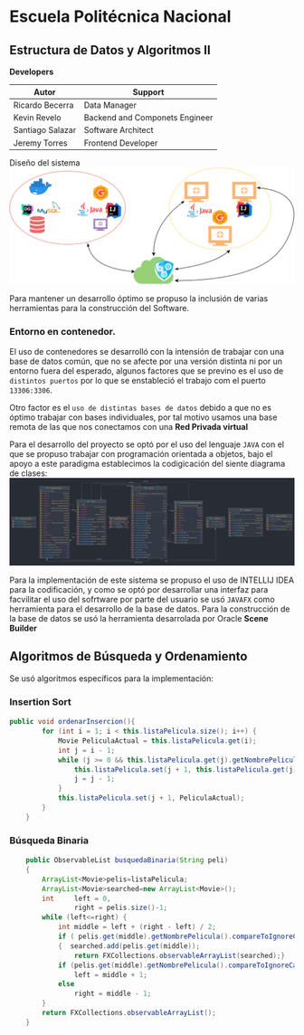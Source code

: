 # Escuela Politécnica Nacional
## Estructura de Datos y Algoritmos II
**Developers**

|Autor|Support|
|-|-|
|Ricardo Becerra|Data Manager|
|Kevin Revelo|Backend and Componets Engineer|
|Santiago Salazar|Software Architect|
|Jeremy Torres|Frontend Developer|

Diseño del sistema 
![ProyectoIB.drawio.svg](ProyectoIB.drawio.svg)

Para mantener un desarrollo óptimo se propuso la inclusión de varias herramientas para la construcción del Software. 
### Entorno en contenedor.
El uso de contenedores se desarrolló con la intensión de trabajar con una base de datos común, que no se afecte por una versión distinta ni por un entorno fuera del esperado, algunos factores que se previno es el uso de `distintos puertos`  por lo que se enstableció el trabajo com el puerto `13306:3306`.

Otro factor es el `uso de distintas bases de datos` debido a que no es óptimo trabajar con bases individuales, por tal motivo usamos una base remota de las que nos conectamos con una **Red Privada virtual**

Para el desarrollo del proyecto se optó por el uso del lenguaje `JAVA` con el que se propuso trabajar con programación orientada a objetos, bajo el apoyo a este paradigma establecimos la codigicación del siente diagrama de clases:
![HelloApplication.png](HelloApplication.png)

Para la implementación de este sistema se propuso el uso de INTELLIJ IDEA para la codificación, y como se optó por desarrollar una interfaz para facvilitar el uso del sofrtware por parte del usuario se usó `JAVAFX` como herramienta para el desarrollo de la base de datos. Para la construcción de la base de datos se usó la herramienta desarrolada por Oracle **Scene Builder** 

## Algoritmos de Búsqueda y Ordenamiento
Se usó algoritmos específicos para la implementación:
### Insertion Sort
```java
public void ordenarInsercion(){
        for (int i = 1; i < this.listaPelicula.size(); i++) {
            Movie PeliculaActual = this.listaPelicula.get(i);
            int j = i - 1;
            while (j >= 0 && this.listaPelicula.get(j).getNombrePelicula().compareToIgnoreCase(PeliculaActual.getNombrePelicula()) > 0) {
                this.listaPelicula.set(j + 1, this.listaPelicula.get(j));
                j = j - 1;
            }
            this.listaPelicula.set(j + 1, PeliculaActual);
        }
    }
```
### Búsqueda Binaria
```java
    public ObservableList busquedaBinaria(String peli)
    {
        ArrayList<Movie>pelis=listaPelicula;
        ArrayList<Movie>searched=new ArrayList<Movie>();
        int     left = 0,
                right = pelis.size()-1;
        while (left<=right) {
            int middle = left + (right - left) / 2;
            if ( pelis.get(middle).getNombrePelicula().compareToIgnoreCase(peli)==0)
            {  searched.add(pelis.get(middle));
                return FXCollections.observableArrayList(searched);}
            if (pelis.get(middle).getNombrePelicula().compareToIgnoreCase(peli) < 0)
                left = middle + 1;
            else
                right = middle - 1;
        }
        return FXCollections.observableArrayList();
    }
```


  
 